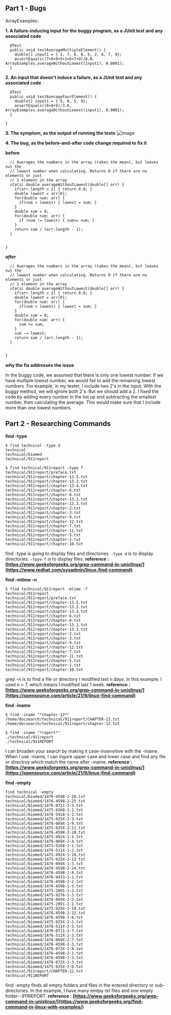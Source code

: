 ## Part 1 - Bugs

ArrayExamples:

**1. A failure-inducing input for the buggy program, as a JUnit test and any associated code**
```
  @Test
  public void testAverageMultipleElement() {
    double[] input1 = { 2, 7, 8, 8, 5, 2, 6, 7, 9};
    assertEquals((7+8+8+5+2+6+7+9)/8.0, ArrayExamples.averageWithoutLowest(input1), 0.0001);
  }
```

**2. An input that doesn’t induce a failure, as a JUnit test and any associated code**
```
  @Test
  public void testAverageFourElement() {
    double[] input1 = { 8, 8, 5, 9};
    assertEquals((8+8+9)/3.0, ArrayExamples.averageWithoutLowest(input1), 0.0001);
  }

}
```

**3. The symptom, as the output of running the tests**
![image](https://github.com/Quianey/cse15l-lab-report3/assets/147276821/48edd11e-dd90-4f77-9e80-300ad1fdcb56)


**4. The bug, as the before-and-after code change required to fix it** 

**before**
```
  // Averages the numbers in the array (takes the mean), but leaves out the
  // lowest number when calculating. Returns 0 if there are no elements or just
  // 1 element in the array
  static double averageWithoutLowest(double[] arr) {
    if(arr.length < 2) { return 0.0; }
    double lowest = arr[0];
    for(double num: arr) {
      if(num < lowest) { lowest = num; }
    }
    double sum = 0;
    for(double num: arr) {
      if (num != lowest) { sum+= num; }
    }
    return sum / (arr.length - 1);
  }


}
```
***after***
```
  // Averages the numbers in the array (takes the mean), but leaves out the
  // lowest number when calculating. Returns 0 if there are no elements or just
  // 1 element in the array
  static double averageWithoutLowest(double[] arr) {
    if(arr.length < 2) { return 0.0; }
    double lowest = arr[0];
    for(double num: arr) {
      if(num < lowest) { lowest = num; }
    }
    double sum = 0;
    for(double num: arr) {
      sum += sum; 
    }
    sum -= lowest; 
    return sum / (arr.length - 1);
  }


}
```

**why the fix addresses the issue**

In the buggy code, we assumed that there is only one lowest number. If we have multiple lowest number, we would fail to add the remaining lowest numbers. For example, in my tester, I include two 2's in the input. With the buggy method, we will ignore both 2's. But we should add a 2. 
I fixed the code by adding every number in the list up and subtracting the smallest number, then calculating the average. This would make sure that I include more than one lowest numbers. 

## Part 2 - Researching Commands

**find -type**
 ```
$ find technical -type d
technical
technical/biomed
technical/911report

$ find technical/911report -type f
technical/911report/preface.txt
technical/911report/chapter-13.5.txt
technical/911report/chapter-13.2.txt
technical/911report/chapter-13.4.txt
technical/911report/chapter-6.txt
technical/911report/chapter-8.txt
technical/911report/chapter-13.1.txt
technical/911report/chapter-13.3.txt
technical/911report/chapter-2.txt
technical/911report/chapter-3.txt
technical/911report/chapter-9.txt
technical/911report/chapter-12.txt
technical/911report/chapter-7.txt
technical/911report/chapter-11.txt
technical/911report/chapter-5.txt
technical/911report/chapter-1.txt
technical/911report/chapter-10.txt
```
find -type is going to display files and directories. ```-type d``` is to display directories. ```-tpye f``` is to display files. 
**reference : [https://www.geeksforgeeks.org/grep-command-in-unixlinux/](https://www.redhat.com/sysadmin/linux-find-command)**

 **find -mtime -n**
 ```
$ find technical/911report -mtime -7
technical/911report
technical/911report/preface.txt
technical/911report/chapter-13.5.txt
technical/911report/chapter-13.2.txt
technical/911report/chapter-13.4.txt
technical/911report/chapter-6.txt
technical/911report/chapter-8.txt
technical/911report/chapter-13.1.txt
technical/911report/chapter-13.3.txt
technical/911report/chapter-2.txt
technical/911report/chapter-3.txt
technical/911report/chapter-9.txt
technical/911report/chapter-12.txt
technical/911report/chapter-7.txt
technical/911report/chapter-11.txt
technical/911report/chapter-5.txt
technical/911report/chapter-1.txt
technical/911report/chapter-10.txt
```
grep -n is to find a file or directory I modified last n days. In this example, I used n = 7, which means I modified last 1 week.
**reference : [https://www.geeksforgeeks.org/grep-command-in-unixlinux/](https://opensource.com/article/21/9/linux-find-command)**

**find -iname**
```
$ find -iname "*chapter-12*"
/home/docsearch/technical/911report/CHAPTER-12.txt
/home/docsearch/technical/911report/chapter-12.txt

$ find -iname "*report*"
./technical/911report
./technical/911REPORT
```
I can broaden your search by making it case-insensitive with the -iname. When I use -iname, I can ingore upper case and lower case and find any file or directroy which match the name after -iname. 
**reference : [https://www.geeksforgeeks.org/grep-command-in-unixlinux/](https://opensource.com/article/21/9/linux-find-command)**

**find -empty**
```
find technical -empty
technical/biomed/1476-4598-2-28.txt
technical/biomed/1476-4598-2-25.txt
technical/biomed/1476-0711-2-3.txt
technical/biomed/1475-9268-1-2.txt
technical/biomed/1476-5918-1-2.txt
technical/biomed/1475-925X-2-3.txt
technical/biomed/1476-069X-2-9.txt
technical/biomed/1475-925X-2-11.txt
technical/biomed/1476-4598-2-20.txt
technical/biomed/1475-4924-1-5.txt
technical/biomed/1476-069X-2-4.txt
technical/biomed/1475-9268-1-1.txt
technical/biomed/1476-511X-1-2.txt
technical/biomed/1475-4924-1-10.txt
technical/biomed/1475-925X-2-12.txt
technical/biomed/1476-069X-1-3.txt
technical/biomed/1476-4598-2-24.txt
technical/biomed/1476-4598-1-8.txt
technical/biomed/1476-9433-1-2.txt
technical/biomed/1476-4598-2-2.txt
technical/biomed/1476-4598-1-5.txt
technical/biomed/1475-2891-1-2.txt
technical/biomed/1475-9276-1-3.txt
technical/biomed/1476-069X-2-2.txt
technical/biomed/1475-2891-2-1.txt
technical/biomed/1475-925X-2-10.txt
technical/biomed/1476-4598-2-22.txt
technical/biomed/1476-4598-1-6.txt
technical/biomed/1475-925X-2-1.txt
technical/biomed/1476-511X-2-3.txt
technical/biomed/1476-0711-2-7.txt
technical/biomed/1476-511X-2-2.txt
technical/biomed/1476-069X-2-7.txt
technical/biomed/1476-4598-2-3.txt
technical/biomed/1476-072X-2-4.txt
technical/biomed/1476-4598-2-1.txt
technical/biomed/1476-4598-1-3.txt
technical/biomed/1476-072X-2-3.txt
technical/biomed/1475-925X-2-6.txt
technical/911report/CHAPTER-12.txt
technical/911REPORT

```
find -empty finds all empty folders and files in the entered directory or sub-directories. In the example, I have many emtpy txt files and one empty folder--911REPORT. 
**reference : [https://www.geeksforgeeks.org/grep-command-in-unixlinux/](https://www.geeksforgeeks.org/find-command-in-linux-with-examples/)**

